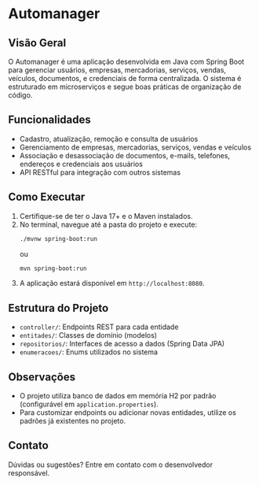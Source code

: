 # Automanager

## Visão Geral
O Automanager é uma aplicação desenvolvida em Java com Spring Boot para gerenciar usuários, empresas, mercadorias, serviços, vendas, veículos, documentos, e credenciais de forma centralizada. O sistema é estruturado em microserviços e segue boas práticas de organização de código.

## Funcionalidades
- Cadastro, atualização, remoção e consulta de usuários
- Gerenciamento de empresas, mercadorias, serviços, vendas e veículos
- Associação e desassociação de documentos, e-mails, telefones, endereços e credenciais aos usuários
- API RESTful para integração com outros sistemas

## Como Executar
1. Certifique-se de ter o Java 17+ e o Maven instalados.
2. No terminal, navegue até a pasta do projeto e execute:
   ```bash
   ./mvnw spring-boot:run
   ```
   ou
   ```bash
   mvn spring-boot:run
   ```
3. A aplicação estará disponível em `http://localhost:8080`.

## Estrutura do Projeto
- `controller/`: Endpoints REST para cada entidade
- `entitades/`: Classes de domínio (modelos)
- `repositorios/`: Interfaces de acesso a dados (Spring Data JPA)
- `enumeracoes/`: Enums utilizados no sistema

## Observações
- O projeto utiliza banco de dados em memória H2 por padrão (configurável em `application.properties`).
- Para customizar endpoints ou adicionar novas entidades, utilize os padrões já existentes no projeto.

## Contato
Dúvidas ou sugestões? Entre em contato com o desenvolvedor responsável.
